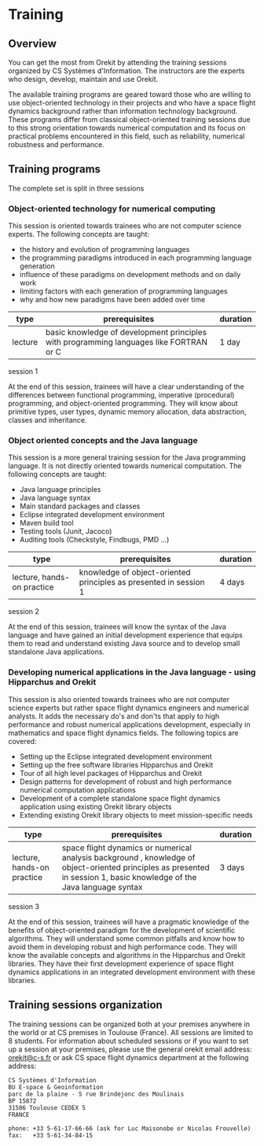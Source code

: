 <!--- Copyright 2002-2017 CS Systèmes d'Information
  Licensed under the Apache License, Version 2.0 (the "License");
  you may not use this file except in compliance with the License.
  You may obtain a copy of the License at
  
    http://www.apache.org/licenses/LICENSE-2.0
  
  Unless required by applicable law or agreed to in writing, software
  distributed under the License is distributed on an "AS IS" BASIS,
  WITHOUT WARRANTIES OR CONDITIONS OF ANY KIND, either express or implied.
  See the License for the specific language governing permissions and
  limitations under the License.
-->

# Training

## Overview

You can get the most from Orekit by attending the training sessions
organized by CS Systèmes d'Information. The instructors are
the experts who design, develop, maintain and use Orekit.

The available training programs are geared toward those who are willing to
use object-oriented technology in their projects and who have a space
flight dynamics background rather than information technology background.
These programs differ from classical object-oriented training sessions due
to this strong orientation towards numerical computation and its focus on
practical problems encountered in this field, such as reliability, numerical
robustness and performance.

## Training programs

The complete set is split in three sessions

### Object-oriented technology for numerical computing

This session is oriented towards trainees who are not computer science
experts. The following concepts are taught:

   * the history and evolution of programming languages
   * the programming paradigms introduced in each programming language generation
   * influence of these paradigms on development methods and on daily work
   * limiting factors with each generation of programming languages
   * why and how new paradigms have been added over time

|   type   |                              prerequisites                                                | duration |
|----------|-------------------------------------------------------------------------------------------|----------|
|  lecture | basic knowledge of development principles with programming languages like FORTRAN or C    |   1 day  |
session 1

At the end of this session, trainees will have a clear understanding of the differences
between functional programming, imperative (procedural) programming, and object-oriented
programming. They will know about primitive types, user types, dynamic memory allocation,
data abstraction, classes and inheritance.

### Object oriented concepts and the Java language

This session is a more general training session for the Java programming language.
It is not directly oriented towards numerical computation. The following concepts
are taught:

   * Java language principles
   * Java language syntax
   * Main standard packages and classes
   * Eclipse integrated development environment
   * Maven build tool
   * Testing tools (Junit, Jacoco)
   * Auditing tools (Checkstyle, Findbugs, PMD ...)

|              type            |                           prerequisites                           |  duration |
|------------------------------|-------------------------------------------------------------------|-----------|
|  lecture, hands-on practice  | knowledge of object-oriented principles as presented in session 1 |   4 days  |
session 2

At the end of this session, trainees will know the syntax of the Java language and have
gained an initial development experience that equips them to read and understand existing
Java source and to develop small standalone Java applications.

### Developing numerical applications in the Java language - using Hipparchus and Orekit

This session is also oriented towards trainees who are not computer science experts
but rather space flight dynamics engineers and numerical analysts. It adds the necessary
do's and don'ts that apply to high performance and robust numerical applications
development, especially in mathematics and space flight dynamics fields. The following
topics are covered:

   * Setting up the Eclipse integrated development environment
   * Setting up the free software libraries Hipparchus and Orekit
   * Tour of all high level packages of Hipparchus and Orekit
   * Design patterns for development of robust and high performance numerical computation applications
   * Development of a complete standalone space flight dynamics application using existing Orekit
     library objects
   * Extending existing Orekit library objects to meet mission-specific needs

|               type           |                                           prerequisites                                                                                                                 |  duration |
|------------------------------|-------------------------------------------------------------------------------------------------------------------------------------------------------------------------|-----------|
|  lecture, hands-on practice  | space flight dynamics or numerical analysis background , knowledge of object-oriented principles as presented in session 1, basic knowledge of the Java language syntax |   3 days  |
session 3

At the end of this session, trainees will have a pragmatic knowledge of the benefits of
object-oriented paradigm for the development of scientific algorithms. They will understand
some common pitfalls and know how to avoid them in developing robust and high performance code.
They will know the available concepts and algorithms in the Hipparchus and Orekit
libraries. They have their first development experience of space flight dynamics applications
in an integrated development environment with these libraries.

## Training sessions organization

The training sessions can be organized both at your premises anywhere in the
world or at CS premises in Toulouse (France). All sessions are limited to
8 students. For information about scheduled sessions or if you want to set up
a session at your premises, please use the general orekit email address:
[orekit@c-s.fr](mailto:orekit@c-s.fr) or ask CS space flight dynamics
department at the following address:

    CS Systèmes d'Information
    BU E-space & Geoinformation
    parc de la plaine - 5 rue Brindejonc des Moulinais
    BP 15872
    31506 Toulouse CEDEX 5
    FRANCE

    phone: +33 5-61-17-66-66 (ask for Luc Maisonobe or Nicolas Frouvelle)
    fax:   +33 5-61-34-84-15
